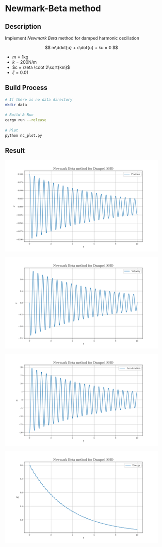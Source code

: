 # Newmark-Beta method

## Description

Implement *Newmark Beta* method for damped harmonic oscillation

$$
m\ddot{u} + c\dot{u} + ku = 0
$$

* $m = 1\text{kg}$
* $k = 200 \text{N} / \text{m}$
* $c = \zeta \cdot 2\sqrt{km}$
* $\zeta = 0.01$

## Build Process

```sh
# If there is no data directory
mkdir data

# Build & Run
cargo run --release

# Plot
python nc_plot.py
```

## Result

![position](./position.png)

![velocity](./velocity.png)

![acceleration](./acceleration.png)

![energy](./energy.png)
